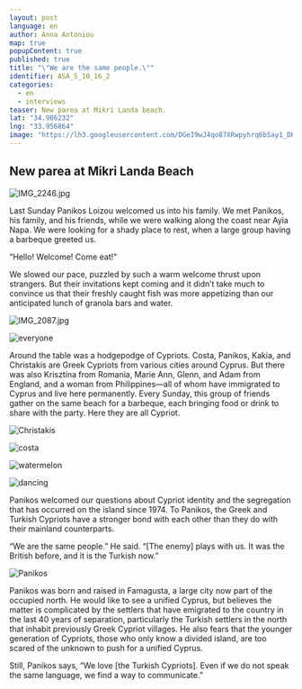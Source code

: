 ```yaml
---
layout: post
language: en
author: Anna Antoniou
map: true
popupContent: true
published: true
title: "\"We are the same people.\""
identifier: ASA_5_10_16_2
categories: 
  - en
  - interviews
teaser: New parea at Mikri Landa beach.
lat: "34.986232"
lng: "33.956864"
image: "https://lh3.googleusercontent.com/DGeI9wJ4qo87XRwpyhrq6bSay1_DKCVTgsKixNqq6rwwvGvaeOxZqKEG8vSWNZ6yfAyX9Ye5yepTGFmoYSXOC0TjnPlrhRo6jSdcUx89y9hmdc-MTwVX9e2pmmHaTgar2eQ0yeEXNzFjmIoqLihx64OH2oES3SJMjw6fKl4Hy3T5VLP3TvXLvvn8LEt66hvsD07S6R9puowNvz6iMaVkaO7iYRvaKWPfbpKBojOtZWBDNJpzirRypnZ8vQOVbwHeaxdPc9plkQXdoCkZziGb7cukg_rNkb5QaSc5pyFoahxoJAw959z0j6V_nJr5atV1DBmVOWtiZGsIDs78G4pvLkrVjZAOPVhJ5r4t_15gPJA0jwDRQwuKAuwWzt7nOJcLP8dXeX1wtbcr9NQFGVNL9yo_4gISr0SW84gW_mHUOg4YvpDZ3yt30xiwUvVLoXVusoc_UgDGGzgFwE4OqPSvRMD-5odH9SBezOoE8n4b2V5m9PZOVSsNjgeMJp_w2gpxCBJGxo1lWq8TjmzO0hEcgL0b7CONGoWrkze1EMXcjYlS_k2auTnRP5gaQEgU1P3hThx3X2KZXAmLrq9HNTpDLBOWJom9TQQ=w1916-h1276-no"
---
```

## New parea at Mikri Landa Beach

![IMG_2246.jpg]({{site.baseurl}}/media/IMG_2246.jpg)

Last Sunday Panikos Loizou welcomed us into his family.  We met Panikos, his family, and his friends, while we were walking along the coast near Ayia Napa.  We were looking for a shady place to rest, when a large group having a barbeque greeted us. 

“Hello! Welcome! Come eat!"  

We slowed our pace, puzzled by such a warm welcome thrust upon strangers. But their invitations kept coming and it didn’t take much to convince us that their freshly caught fish was more appetizing than our anticipated lunch of granola bars and water. 

![IMG_2087.jpg]({{site.baseurl}}/media/IMG_2087.jpg)

![everyone](https://lh3.googleusercontent.com/82D8RnL5ORk3ZWww5gy9XTCJtCXPFJOUriYNO_ivNKWd13pxOEVBeiAu4IYqSldG1F4z83wMestu1EAXg0XTBB1mstQNwxC7YnJRZK4LsVFmRB17xXxWVNxdkEhOo4vNJmIvnFe6tNEzJ-M7j9Dh0Bt3qlr7RHOR3AR-HLK580BRE0VXiBogcB8NtNwGG35Rt-F1tJGQ1b8Q8eCvP-2GDG-byQ-2WJJfq6uDM3dl2gGeMlVzO3xvSJSeuU0GYIYeOV6Kt_B12h9UQZvieT_C3jgk-1Foa0V1Q1eCq-Jkuj_08FXT8nONKELlTFjrxAVVmyoOfSTJLBYasjkYaWf4AVMoa102reM3LRR7xm6KSPuH4iUyyW479WnOUGCP01lFaudaMsBve-RUwUm-IR286-SdIau4A_cV8vX8jX4kzKB685K_4oCHq0m6Qv7YgU89FbORBYnCHQNjg_m3Wag14mGSqB_zf1riPGZQxzt_su24he8udlqWatRyIfQqiEk3okQObpJJb90MLm53XuL0rnI2Hu-DSNBhHlZlBCEJMe37F73OlDdPDmp-oXqaSoVYCMX3ce9fEUa8edS2R4TZxhdxjpr6Ptg=w1916-h1276-no)

Around the table was a hodgepodge of Cypriots. Costa, Panikos, Kakia, and Christakis are Greek Cypriots from various cities around Cyprus. But there was also Krisztina from Romania, Marie Ann, Glenn, and Adam from England, and a woman from Philippines—all of whom have immigrated to Cyprus and live here permanently. Every Sunday, this group of friends gather on the same beach for a barbeque, each bringing food or drink to share with the party. Here they are all Cypriot. 

![Christakis](https://lh3.googleusercontent.com/DGeI9wJ4qo87XRwpyhrq6bSay1_DKCVTgsKixNqq6rwwvGvaeOxZqKEG8vSWNZ6yfAyX9Ye5yepTGFmoYSXOC0TjnPlrhRo6jSdcUx89y9hmdc-MTwVX9e2pmmHaTgar2eQ0yeEXNzFjmIoqLihx64OH2oES3SJMjw6fKl4Hy3T5VLP3TvXLvvn8LEt66hvsD07S6R9puowNvz6iMaVkaO7iYRvaKWPfbpKBojOtZWBDNJpzirRypnZ8vQOVbwHeaxdPc9plkQXdoCkZziGb7cukg_rNkb5QaSc5pyFoahxoJAw959z0j6V_nJr5atV1DBmVOWtiZGsIDs78G4pvLkrVjZAOPVhJ5r4t_15gPJA0jwDRQwuKAuwWzt7nOJcLP8dXeX1wtbcr9NQFGVNL9yo_4gISr0SW84gW_mHUOg4YvpDZ3yt30xiwUvVLoXVusoc_UgDGGzgFwE4OqPSvRMD-5odH9SBezOoE8n4b2V5m9PZOVSsNjgeMJp_w2gpxCBJGxo1lWq8TjmzO0hEcgL0b7CONGoWrkze1EMXcjYlS_k2auTnRP5gaQEgU1P3hThx3X2KZXAmLrq9HNTpDLBOWJom9TQQ=w1916-h1276-no)

![costa](https://lh3.googleusercontent.com/iP8kLXNlwc_flWNlJwai9LoLDO-85CtbJuBhPjvv3clPbaLQp9aE5kwnT2ZUc5a97A8pY65k8MyWj9-3sMXfsP9K0T_hMGqLruwmst6ZW_GtL07XZIMkxEAipykh8saO9mdluHEvfWPHed3JlfkL20DOy_yJ_eFolVpG4EBIRAA63RGatawRm1ixf4eFVOgytt7plhz_9-kzK_2A20Nj49s7aDR6RLOs1Zm1YX7k2CMACaFIEniUwWAFsiHafdA_8zrTIXj1P8JFCI2DBKwiIm6dF0cmaVKnAYy3PsWM4qt6EAwFr1xsmTgt__w40yADfadCrr2mQCGvpODbTq4k2M4cE22_R2Wk6RZUVRlSpIXrR72YbDsXZyXjm4v5hbcaiRYtyyCwiU5YfVBz24GJ3wmlYK5k847rtQmxOuixf2ka1FW7A5tmaUJgOrplz0P7rdeHv1CMQaRffo1eaJO2Y7Q8UgUSPbP71Tt9PfVE10bJ2-tY1Mq-oFDfSnQI6RICyaUX8v8sUpJ3fXaIH1pXiJfLRRIALccJ_Guxh-prTvH75W_P717qfU0ihgAr7Kxf02kU-sN5rSz_4bYulMQAqLbjA1ICc7c=w1916-h1276-no)

![watermelon](https://lh3.googleusercontent.com/RQyFC1OCUdxZemelA3YpVTSIMdBexaS0FYE87C8kxkjvy-RROlUTIvS0rvUTXVWNQx5YhK-UG5OqfhX4GWUVextKmWy7FHF4xTA9jPT2AvV7dtz6MVltg1qh4NzBr1gAYbPF61JDKm46QTAZa_PP_dJVjBESPgAB6eJZJCRWWToIztxD0hwQjCIz0qyXGEQsGGB52anAoCrzCtqBNjlFloix2GbMHHvPC9I6pvgW_L5MptTZsIKHrSvLsmjWnubfNmX6CX3S5YLEUqUlrESGqbG--V54oDQFS_KgTtiuaZvDk48SYgNywgsMvjkxXFW9PSFr2ZZVmykJzGFUwikxLUCLr9UHLjxd5QRGIGpLiEc3Q9W0PsvyFcyaz9xnAO-0AP4kTLhxS090Eckcx3XNcn0jqHizOfyuG1CkcNFmu4b59zxJ8H3pxj2-2uscLfDrw3UnoxoBlYnPnPQ6YoBE1Mh1cVjqcG8pvQ38UYfSbEQBldF8cShlS8RNUs-gQ7VUhLr55IYb2d3G_pxXPqh7odsNIOrN52ZDAvPLggGid8wBoLsm6biAz6wE4becKx8SLp9YcsrENGGgcHo_SnDL6swb83vQfDA=w1916-h1276-no)

![dancing](https://lh3.googleusercontent.com/M2EbI30ZLbkPn1Br7aK7_1V2bzDhIYO8kn0g1FyuH5mjxdH-72RtufOhhFVzM3ZbhASxgiXF5677Ya4UU__PtpecJZ5cF4bapWRp2-IudmRWc4KuqMlS5JtdxHvfDfSr761CrSAbKuHkW38zdtJDWZA70dLmB9b3ulxRU7bFvTELPU0c3gjwyIknXWpIcN7Yf4VaBmFWDWJ33kualYrJFMkdpLg3O1Izq5Is3upC1NYnw4wra-FMEvXbnIDiYPYNysbwUXZ40w-HxQbnMWoGu_e9rpuoD-2cI7DCBkc4klRl9BX9AekrTcz12vaVrLL5xJZrl55UEg2ZtnTJXqejb1l4lBvVSxSJcg5amXEYgTNY_NrSEcNd6QxMzZc_UcLSepJa1eSf1yqnfU4zEDCJvCF49UkKsG9L3crn1PLPbG997u23rtc5L6NQ0eid-VokhALvRd5fIXUmvvafrmC8OC5QSnaw00f58RkOdfD4MSvK_xMKe61ctXNTCXPvzP0PjRK138NKukUAogpMSrR_SMfEnLm3wxQz4fk-Jl9uD_gwZSyuO0cL1t-x-xDurbsB87rPsNcbe5iYVjSCEy5n9YFCYHu6qFc=w1914-h1276-no)

Panikos welcomed our questions about Cypriot identity and the segregation that has occurred on the island since 1974. To Panikos, the Greek and Turkish Cypriots have a stronger bond with each other than they do with their mainland counterparts. 

“We are the same people.” He said.  “[The enemy] plays with us. It was the British before, and it is the Turkish now.”

![Panikos](https://lh3.googleusercontent.com/SB_Uckn96dG7djYJbgh3VSL2ylJDRkGTq6HLpl6Ub6AwxWXSTTVbPYZnTga02XSGhpyiP4jIUZJrAnL90JqS10UiBxuJra6tQJeRFGlZ5E0xcCzfAERtgJjDhC_kjyUI5b83gi8ZruNYtzFcnY6mkWNO1zCp5tE-fDrk68Vj10Whk0RuxyjciCLSXlI72OOlCFHZDKGuqw8NWwTn9a3yHO4a34J3q22GwG-7G82GdO_dpUqEBzSQqJKFY0mdnNtL9K4NnjudMpqTTgxtatYlZxVgLBPNgyj9FTahcTkaqWOXxgl10aZCF3QeVW2U9kKwnosxNJghVvOpg0JwUfvdg6s645zv4EEUgo1srhDnxJqqji3Ed8TgOHJYvhlFRXlplz67HpJF8ptOeM_zL-19NFLk1ZfCGLG1J1PJpSpD6KL5TFpAQemOm3yxPIAuAc1XwJojK54q3ILrDNdh0Lbv41g7YtbOvkwMR6sUqJDH6BCNx6_zv5U6DtXLAaLXiaaTPjZog4Dm2I3H2xZjoOqvefZ2lmVvVy4YBHidl3rvDjsmmR9kJlGuUH0WbPQkuBXUiUZPZuuIZ9ZXpZHl_tkoVBl8ZhWrGnA=w1916-h1276-no)

Panikos was born and raised in Famagusta, a large city now part of the occupied north.  He would like to see a unified Cyprus, but believes the matter is complicated by the settlers that have emigrated to the country in the last 40 years of separation, particularly the Turkish settlers in the north that inhabit previously Greek Cypriot villages. He also fears that the younger generation
 of Cypriots, those who only know a divided island, are too scared of the unknown to push for a unified Cyprus. 

Still, Panikos says, “We love [the Turkish Cypriots]. Even if we do not speak the same language, we find a way to communicate.”
